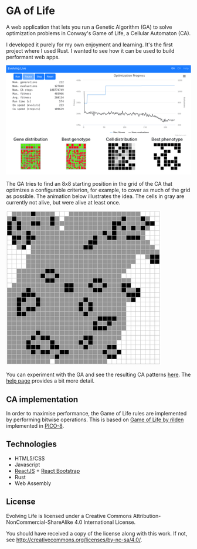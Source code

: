# GA of Life

A web application that lets you run a Genetic Algorithm (GA) to solve optimization problems in
Conway's Game of Life, a Cellular Automaton (CA).

I developed it purely for my own enjoyment and learning.
It's the first project where I used Rust.
I wanted to see how it can be used to build performant web apps.

![Evolving Life screenshot](images/EvolvingLife.png)

The GA tries to find an 8x8 starting position in the grid of the CA that optimizes a configurable
criterion, for example, to cover as much of the grid as possible.
The animation below illustrates the idea.
The cells in gray are currently not alive, but were alive at least once.

![The CA for a solution](images/CA-Animation.gif)

You can experiment with the GA and see the resulting CA patterns [here](https://erwinbonsma.github.io/www/ga-of-life/).
The [help page](https://erwinbonsma.github.io/www/ga-of-life/#/help) provides a bit more detail.

## CA implementation

In order to maximise performance, the Game of Life rules are implemented by performing bitwise operations.
This is based on [Game of Life by rilden](https://www.lexaloffle.com/bbs/?pid=94115) implemented in
[PICO-8](https://www.lexaloffle.com/pico-8.php).

## Technologies

* HTML5/CSS
* Javascript
* [ReactJS](https://reactjs.org) + [React Bootstrap](https://react-bootstrap.github.io)
* Rust
* Web Assembly

## License

Evolving Life is licensed under a
Creative Commons Attribution-NonCommercial-ShareAlike 4.0 International License.

You should have received a copy of the license along with this
work. If not, see <http://creativecommons.org/licenses/by-nc-sa/4.0/>.